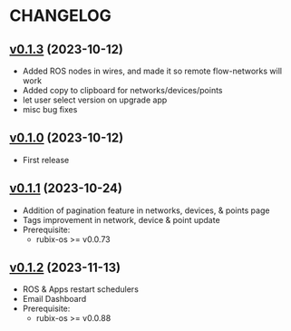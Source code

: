 # CHANGELOG

## [v0.1.3](https://github.com/NubeIO/rubix-ce/tree/v0.1.3) (2023-10-12)

- Added ROS nodes in wires, and made it so remote flow-networks will work
- Added copy to clipboard for networks/devices/points
- let user select version on upgrade app
- misc bug fixes

## [v0.1.0](https://github.com/NubeIO/rubix-ce/tree/v0.1.0) (2023-10-12)

- First release

## [v0.1.1](https://github.com/NubeIO/rubix-ce/tree/v0.1.1) (2023-10-24)

- Addition of pagination feature in networks, devices, & points page
- Tags improvement in network, device & point update
- Prerequisite:
    - rubix-os >= v0.0.73

## [v0.1.2](https://github.com/NubeIO/rubix-ce/tree/v0.1.2) (2023-11-13)

- ROS & Apps restart schedulers
- Email Dashboard
- Prerequisite:
    - rubix-os >= v0.0.88
